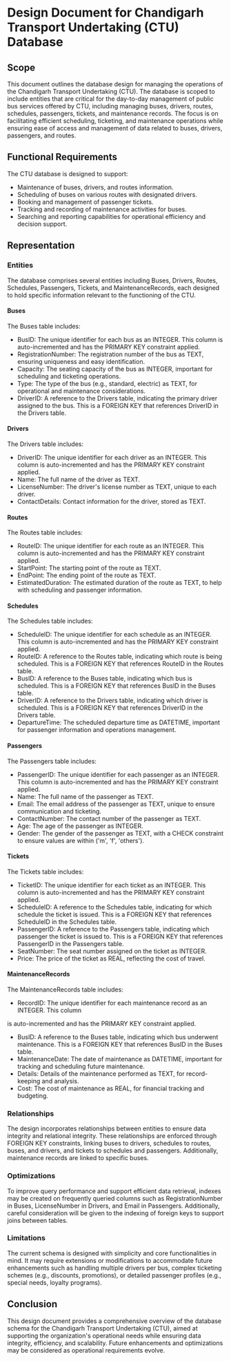 # Design Document for Chandigarh Transport Undertaking (CTU) Database

## Scope

This document outlines the database design for managing the operations of the Chandigarh Transport Undertaking (CTU). The database is scoped to include entities that are critical for the day-to-day management of public bus services offered by CTU, including managing buses, drivers, routes, schedules, passengers, tickets, and maintenance records. The focus is on facilitating efficient scheduling, ticketing, and maintenance operations while ensuring ease of access and management of data related to buses, drivers, passengers, and routes.

## Functional Requirements

The CTU database is designed to support:

* Maintenance of buses, drivers, and routes information.
* Scheduling of buses on various routes with designated drivers.
* Booking and management of passenger tickets.
* Tracking and recording of maintenance activities for buses.
* Searching and reporting capabilities for operational efficiency and decision support.

## Representation

### Entities

The database comprises several entities including Buses, Drivers, Routes, Schedules, Passengers, Tickets, and MaintenanceRecords, each designed to hold specific information relevant to the functioning of the CTU.

#### Buses

The Buses table includes:

* BusID: The unique identifier for each bus as an INTEGER. This column is auto-incremented and has the PRIMARY KEY constraint applied.
* RegistrationNumber: The registration number of the bus as TEXT, ensuring uniqueness and easy identification.
* Capacity: The seating capacity of the bus as INTEGER, important for scheduling and ticketing operations.
* Type: The type of the bus (e.g., standard, electric) as TEXT, for operational and maintenance considerations.
* DriverID: A reference to the Drivers table, indicating the primary driver assigned to the bus. This is a FOREIGN KEY that references DriverID in the Drivers table.

#### Drivers

The Drivers table includes:

* DriverID: The unique identifier for each driver as an INTEGER. This column is auto-incremented and has the PRIMARY KEY constraint applied.
* Name: The full name of the driver as TEXT.
* LicenseNumber: The driver's license number as TEXT, unique to each driver.
* ContactDetails: Contact information for the driver, stored as TEXT.

#### Routes

The Routes table includes:

* RouteID: The unique identifier for each route as an INTEGER. This column is auto-incremented and has the PRIMARY KEY constraint applied.
* StartPoint: The starting point of the route as TEXT.
* EndPoint: The ending point of the route as TEXT.
* EstimatedDuration: The estimated duration of the route as TEXT, to help with scheduling and passenger information.

#### Schedules

The Schedules table includes:

* ScheduleID: The unique identifier for each schedule as an INTEGER. This column is auto-incremented and has the PRIMARY KEY constraint applied.
* RouteID: A reference to the Routes table, indicating which route is being scheduled. This is a FOREIGN KEY that references RouteID in the Routes table.
* BusID: A reference to the Buses table, indicating which bus is scheduled. This is a FOREIGN KEY that references BusID in the Buses table.
* DriverID: A reference to the Drivers table, indicating which driver is scheduled. This is a FOREIGN KEY that references DriverID in the Drivers table.
* DepartureTime: The scheduled departure time as DATETIME, important for passenger information and operations management.

#### Passengers

The Passengers table includes:

* PassengerID: The unique identifier for each passenger as an INTEGER. This column is auto-incremented and has the PRIMARY KEY constraint applied.
* Name: The full name of the passenger as TEXT.
* Email: The email address of the passenger as TEXT, unique to ensure communication and ticketing.
* ContactNumber: The contact number of the passenger as TEXT.
* Age: The age of the passenger as INTEGER.
* Gender: The gender of the passenger as TEXT, with a CHECK constraint to ensure values are within ('m', 'f', 'others').

#### Tickets

The Tickets table includes:

* TicketID: The unique identifier for each ticket as an INTEGER. This column is auto-incremented and has the PRIMARY KEY constraint applied.
* ScheduleID: A reference to the Schedules table, indicating for which schedule the ticket is issued. This is a FOREIGN KEY that references ScheduleID in the Schedules table.
* PassengerID: A reference to the Passengers table, indicating which passenger the ticket is issued to. This is a FOREIGN KEY that references PassengerID in the Passengers table.
* SeatNumber: The seat number assigned on the ticket as INTEGER.
* Price: The price of the ticket as REAL, reflecting the cost of travel.

#### MaintenanceRecords

The MaintenanceRecords table includes:

* RecordID: The unique identifier for each maintenance record as an INTEGER. This column

 is auto-incremented and has the PRIMARY KEY constraint applied.

* BusID: A reference to the Buses table, indicating which bus underwent maintenance. This is a FOREIGN KEY that references BusID in the Buses table.
* MaintenanceDate: The date of maintenance as DATETIME, important for tracking and scheduling future maintenance.
* Details: Details of the maintenance performed as TEXT, for record-keeping and analysis.
* Cost: The cost of maintenance as REAL, for financial tracking and budgeting.

### Relationships

The design incorporates relationships between entities to ensure data integrity and relational integrity. These relationships are enforced through FOREIGN KEY constraints, linking buses to drivers, schedules to routes, buses, and drivers, and tickets to schedules and passengers. Additionally, maintenance records are linked to specific buses.

### Optimizations

To improve query performance and support efficient data retrieval, indexes may be created on frequently queried columns such as RegistrationNumber in Buses, LicenseNumber in Drivers, and Email in Passengers. Additionally, careful consideration will be given to the indexing of foreign keys to support joins between tables.

### Limitations

The current schema is designed with simplicity and core functionalities in mind. It may require extensions or modifications to accommodate future enhancements such as handling multiple drivers per bus, complex ticketing schemes (e.g., discounts, promotions), or detailed passenger profiles (e.g., special needs, loyalty programs).

## Conclusion

This design document provides a comprehensive overview of the database schema for the Chandigarh Transport Undertaking (CTU), aimed at supporting the organization's operational needs while ensuring data integrity, efficiency, and scalability. Future enhancements and optimizations may be considered as operational requirements evolve.
